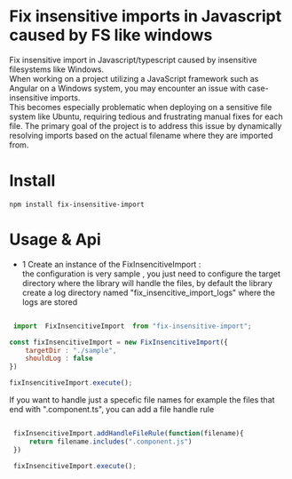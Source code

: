 
# Fix insensitive imports in Javascript caused by FS like windows 

Fix insensitive import in Javascript/typescript caused by insensitive filesystems like Windows.   
When working on a project utilizing a JavaScript framework such as Angular on a Windows system, you may encounter an issue with case-insensitive imports.   
 This becomes especially problematic when deploying on a sensitive file system like Ubuntu, requiring tedious and frustrating manual fixes for each file. The primary goal of the project is to address this issue by dynamically resolving imports based on the actual filename where they are imported from.
# Install
```
npm install fix-insensitive-import
```

# Usage & Api

- 1 Create an instance of the FixInsencitiveImport :   
the configuration is very sample , you just need to configure the target
directory where the library will handle the files, by default the library
create a log directory named "fix_insencitive_import_logs" where the logs are stored


```javascript

 import  FixInsencitiveImport  from "fix-insensitive-import";

const fixInsencitiveImport = new FixInsencitiveImport({
    targetDir : "./sample",
    shouldLog : false 
})

fixInsencitiveImport.execute();

```

If you want to handle just a specefic file names for example the files that 
end with ".component.ts", you can add a file handle rule

```javascript

 fixInsencitiveImport.addHandleFileRule(function(filename){
     return filename.includes(".component.js")
 })

 fixInsencitiveImport.execute();

```
